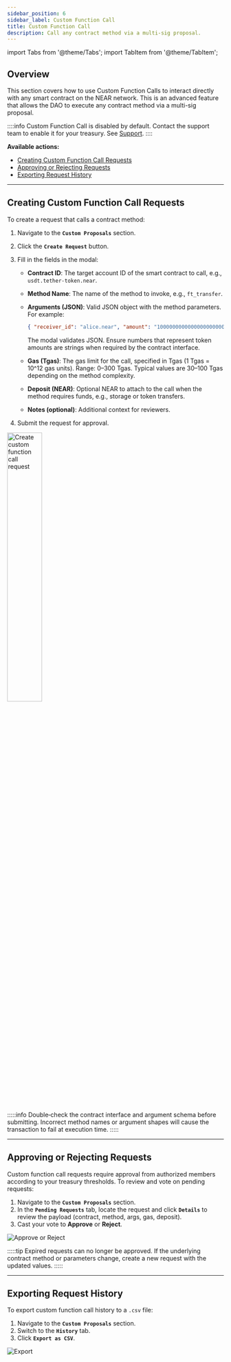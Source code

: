 ```yaml
---
sidebar_position: 6
sidebar_label: Custom Function Call
title: Custom Function Call
description: Call any contract method via a multi‑sig proposal.
---
```


import Tabs from '@theme/Tabs';
import TabItem from '@theme/TabItem';

## Overview

This section covers how to use Custom Function Calls to interact directly with any smart contract on the NEAR network. This is an advanced feature that allows the DAO to execute any contract method via a multi-sig proposal.

::::info
Custom Function Call is disabled by default. Contact the support team to enable it for your treasury. See [Support](../help/support.md).
::::

**Available actions:**

- [Creating Custom Function Call Requests](#creating-custom-function-call-requests)
- [Approving or Rejecting Requests](#approving-or-rejecting-requests)
- [Exporting Request History](#exporting-request-history)

---

## Creating Custom Function Call Requests

To create a request that calls a contract method:

1.  Navigate to the **`Custom Proposals`** section.
2.  Click the **`Create Request`** button.
3.  Fill in the fields in the modal:

    - **Contract ID**: The target account ID of the smart contract to call, e.g., `usdt.tether-token.near`.
    - **Method Name**: The name of the method to invoke, e.g., `ft_transfer`.
    - **Arguments (JSON)**: Valid JSON object with the method parameters. For example:

      ```json
      { "receiver_id": "alice.near", "amount": "1000000000000000000000000" }
      ```

      The modal validates JSON. Ensure numbers that represent token amounts are strings when required by the contract interface.

    - **Gas (Tgas)**: The gas limit for the call, specified in Tgas (1 Tgas = 10^12 gas units). Range: 0–300 Tgas. Typical values are 30–100 Tgas depending on the method complexity.
    - **Deposit (NEAR)**: Optional NEAR to attach to the call when the method requires funds, e.g., storage or token transfers.
    - **Notes (optional)**: Additional context for reviewers.

4.  Submit the request for approval.

<div class="screenshot">
<img src="/img/custom/create.png" width="40%" alt="Create custom function call request" />
</div>

:::::info
Double‑check the contract interface and argument schema before submitting. Incorrect method names or argument shapes will cause the transaction to fail at execution time.
:::::

---

## Approving or Rejecting Requests

Custom function call requests require approval from authorized members according to your treasury thresholds. To review and vote on pending requests:

1.  Navigate to the **`Custom Proposals`** section.
2.  In the **`Pending Requests`** tab, locate the request and click **`Details`** to review the payload (contract, method, args, gas, deposit).
3.  Cast your vote to **Approve** or **Reject**.

<div class="screenshot">

![Approve or Reject](/img/custom/approve.png)

</div>

:::::tip
Expired requests can no longer be approved. If the underlying contract method or parameters change, create a new request with the updated values.
:::::

---

## Exporting Request History

To export custom function call history to a `.csv` file:

1.  Navigate to the **`Custom Proposals`** section.
2.  Switch to the **`History`** tab.
3.  Click **`Export as CSV`**.

<div class="screenshot">

![Export](/img/custom/csv-export.png)

</div>
